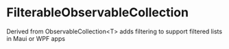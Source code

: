 # FilterableObservableCollection
Derived from ObservableCollection&lt;T> adds filtering to support filtered lists in Maui or WPF apps
